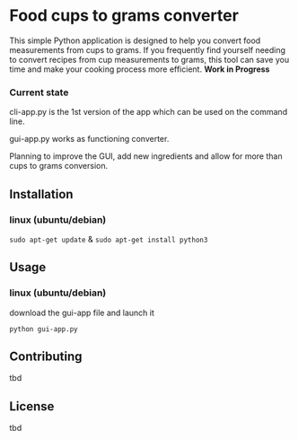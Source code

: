 # Food cups to grams converter
This simple Python application is designed to help you convert food measurements from cups to grams. If you frequently find yourself needing to convert recipes from cup measurements to grams, this tool can save you time and make your cooking process more efficient.
__**Work in Progress**__

### Current state
cli-app.py is the 1st version of the app which can be used on the command line.

gui-app.py works as functioning converter.

Planning to improve the GUI, add new ingredients and allow for more than cups to grams conversion.

## Installation

### linux (ubuntu/debian)
```sudo apt-get update```
 & 
```sudo apt-get install python3```

## Usage

### linux (ubuntu/debian)
download the gui-app file and launch it 

```python gui-app.py```


## Contributing

tbd

## License

tbd
